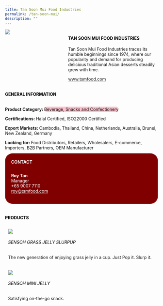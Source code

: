 ```yaml
---
title: Tan Soon Mui Food Industries
permalink: /tan-soon-mui/
description: ""
---
```

<div class="flex-paragraph"> 
<div class="flex-container" style="display: flex; flex-wrap: wrap;"> 
<div class="card sgds" style="flex: 1 1 40%; display: block;"> 
<img src="https://drive.google.com/u/0/uc?id=19b3V5CjDc_5EUCYrbKlHIBUHxviDEpjY&amp;export=download"> 
</div> 
<div class="card-sgds" style="flex: 1 1 58%; display: block; margin-left: 3px"> 
<h4 style="text-transform: uppercase; color: black;">
<b>Tan Soon Mui Food Industries
</b>
</h4> 
<p>Tan Soon Mui Food Industries traces its humble beginnings since 1974, where our popularity and demand for producing delicious traditional Asian desserts steadily grew with time.
</p> 
<p>
<a href="https://www.tsmfood.com" target="_blank">www.tsmfood.com
</a>
</p> 
</div> 
</div> 
</div> 
<h4 style="text-transform: uppercase; color: black;"> 
<b>General Information
</b> 
</h4> 
<div class="flex-container" style="display: flex; flex-wrap: wrap;"> 
<div class="card sgds" style="flex: 1 1 65%; display: block; align-self: stretch"> 
<div class="flex-paragraph"> 
<p> 
<b>Product Category: 
</b> 
<span style="background-color: pink; border-radius: 10px;">Beverage, Snacks and Confectionery
</span> 
</p> 
<p> 
<b>Certifications: 
</b>Halal Certified, ISO22000 Certified 
</p> 
<p> 
<b>Export Markets: 
</b>Cambodia, Thailand, China, Netherlands, Australia, Brunei, New Zealand, Germany 
</p> 
<p style="margin-bottom: 10px;"> 
<b>Looking for: 
</b>Food Distributors, Retailers, Wholesalers, E-commerce, Importers, B2B Partners, OEM Manufacturer 
</p> 
</div> 
</div> 
<div class="card sgds" style="flex: 1 1 35%; padding: 10px; display: block; background-color: maroon; border-radius: 25px; align-self: center;"> 
<h4 style="color: white; margin-top: 10px; margin-left: 10px;">CONTACT
</h4> 
<div class="flex-paragraph"> 
<p style="padding: 10px; color: white;"> 
<b>Roy Tan
</b> 
<br>Manager
<br>+65 9007 7110
<br> 
<a href="mailto:roy@tsmfood.com" style="color: white;">roy@tsmfood.com
</a> 
</p> 
</div> 
</div> 
</div> 
<br> 
<h4 style="text-transform: uppercase; color: black;"> 
<b>Products
</b> 
</h4> 
<div style="display: flex; flex-wrap: wrap;"> 
<div class="card sgds" style="flex: 1 1 47%; margin: 10px; display: block;"> 
<div class="flex-image" style="display: block;"> 
<img src="https://drive.google.com/u/0/uc?id=12kVFh8dZilLvVno0GB0nMCMcZQc86nDJ&amp;export=download"> 
</div> 
<div class="flex-paragraph"> 
<h6 style="text-transform: uppercase; color: black;">SENSOH Grass Jelly Slurpup
</h6> 
<p>The new generation of enjoying grass jelly in a cup. Just Pop it. Slurp it.
</p> 
</div> 
</div> 
<div class="card sgds" style="flex: 1 1 47%; margin: 10px; display: block;"> 
<div class="flex-image" style="display: block;"> 
<img src="https://drive.google.com/u/0/uc?id=1pPndI5Onh8e6OQo7WFi67enyGv32jo5J&amp;export=download"> 
</div> 
<div class="flex-paragraph"> 
<h6 style="text-transform: uppercase; color: black;">SENSOH Mini Jelly
</h6> 
<p>Satisfying on-the-go snack.
</p> 
</div> 
</div> 
</div>